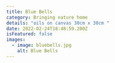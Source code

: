 ```yaml
---
title: Blue Bells
category: Bringing nature home
details: "oils on canvas 30cm x 30cm "
date: 2022-02-24T18:48:59.200Z
isFeatured: false
images:
  - image: bluebells.jpg
    alt: Blue Bells
---
```

